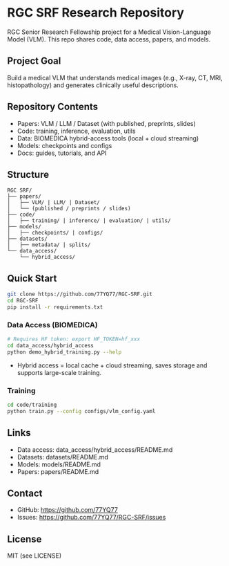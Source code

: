 # RGC SRF Research Repository

RGC Senior Research Fellowship project for a Medical Vision-Language Model (VLM). This repo shares code, data access, papers, and models.

## Project Goal
Build a medical VLM that understands medical images (e.g., X-ray, CT, MRI, histopathology) and generates clinically useful descriptions.

## Repository Contents
- Papers: VLM / LLM / Dataset (with published, preprints, slides)
- Code: training, inference, evaluation, utils
- Data: BIOMEDICA hybrid-access tools (local + cloud streaming)
- Models: checkpoints and configs
- Docs: guides, tutorials, and API

## Structure
```
RGC SRF/
├── papers/
│   ├── VLM/ | LLM/ | Dataset/
│   └── (published / preprints / slides)
├── code/
│   ├── training/ | inference/ | evaluation/ | utils/
├── models/
│   ├── checkpoints/ | configs/
├── datasets/
│   ├── metadata/ | splits/
└── data_access/
    └── hybrid_access/
```

## Quick Start
```bash
git clone https://github.com/77YQ77/RGC-SRF.git
cd RGC-SRF
pip install -r requirements.txt
```

### Data Access (BIOMEDICA)
```bash
# Requires HF token: export HF_TOKEN=hf_xxx
cd data_access/hybrid_access
python demo_hybrid_training.py --help
```
- Hybrid access = local cache + cloud streaming, saves storage and supports large-scale training.

### Training
```bash
cd code/training
python train.py --config configs/vlm_config.yaml
```

## Links
- Data access: data_access/hybrid_access/README.md
- Datasets: datasets/README.md
- Models: models/README.md
- Papers: papers/README.md

## Contact
- GitHub: https://github.com/77YQ77
- Issues: https://github.com/77YQ77/RGC-SRF/issues

## License
MIT (see LICENSE)

